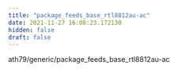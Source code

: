 ```yaml
---
title: "package_feeds_base_rtl8812au-ac"
date: 2021-11-27 16:08:23.172130
hidden: false
draft: false
---
```


ath79/generic/package_feeds_base_rtl8812au-ac

